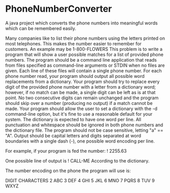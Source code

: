 PhoneNumberConverter
====================

A java project which converts the phone numbers into meaningful words which can be remembered easily.

Many companies like to list their phone numbers using the letters printed on most
telephones. This makes the number easier to remember for customers. An example may
be 1-800-FLOWERS
This problem is to write a program that will show a user possible matches for a list
of provided phone numbers.
The program should be a command line application that reads from files specified as
command-line arguments or STDIN when no files are given. Each line of these files will
contain a single phone number.
For each phone number read, your program should output all possible word replacements
from a dictionary. Your program should try to replace every digit of the provided phone
number with a letter from a dictionary word; however, if no match can be made, a single
digit can be left as is at that point. No two consecutive digits can remain unchanged and
the program should skip over a number (producing no output) if a match cannot be made.
Your program should allow the user to set a dictionary with the -d command-line option,
but it's fine to use a reasonable default for your system. The dictionary is expected to have
one word per line.
All punctuation and whitespace should be ignored in both phone numbers and the
dictionary file. The program should not be case sensitive, letting "a" == "A". Output should
be capital letters and digits separated at word boundaries with a single dash (-), one
possible word encoding per line. 

For example, if your program is fed the number:
! 2255.63

One possible line of output is
! CALL-ME
According to the dictionary.

The number encoding on the phone the program will use is:

DIGIT  CHARACTERS
2 	   ABC
3 	   DEF
4 	   GHI
5 	   JKL
6 	   MNO
7 	   PQRS
8 	   TUV
9      WXYZ
